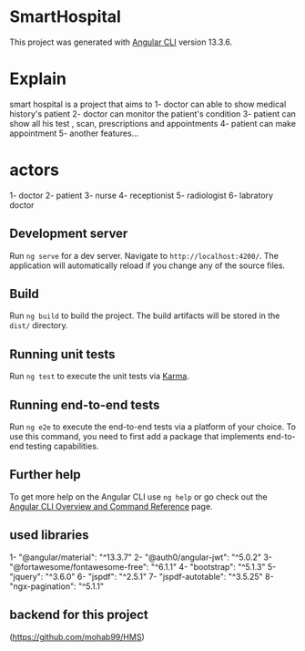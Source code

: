 # SmartHospital

This project was generated with [Angular CLI](https://github.com/angular/angular-cli) version 13.3.6.

# Explain
  smart hospital is a project that aims to
  1- doctor can able to show medical history's patient
  2- doctor can monitor the patient's condition
  3- patient can show all his test , scan, prescriptions and appointments
  4- patient can make appointment 
  5- another features...

# actors
  1- doctor
  2- patient
  3- nurse
  4- receptionist
  5- radiologist
  6- labratory doctor

## Development server
Run `ng serve` for a dev server. Navigate to `http://localhost:4200/`. The application will automatically reload if you change any of the source files.
## Build
Run `ng build` to build the project. The build artifacts will be stored in the `dist/` directory.
## Running unit tests
Run `ng test` to execute the unit tests via [Karma](https://karma-runner.github.io).
## Running end-to-end tests
Run `ng e2e` to execute the end-to-end tests via a platform of your choice. To use this command, you need to first add a package that implements end-to-end testing capabilities.
## Further help
To get more help on the Angular CLI use `ng help` or go check out the [Angular CLI Overview and Command Reference](https://angular.io/cli) page.

## used libraries

  1- "@angular/material": "^13.3.7"
  2- "@auth0/angular-jwt": "^5.0.2"
  3- "@fortawesome/fontawesome-free": "^6.1.1"
  4- "bootstrap": "^5.1.3"
  5- "jquery": "^3.6.0"
  6- "jspdf": "^2.5.1"
  7- "jspdf-autotable": "^3.5.25"
  8- "ngx-pagination": "^5.1.1"
## backend for this project 
(https://github.com/mohab99/HMS)
